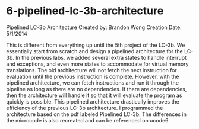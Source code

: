 6-pipelined-lc-3b-architecture
==============================
Pipelined LC-3b Architecture
Created by: Brandon Wong
Creation Date: 5/1/2014

This is different from everything up until the 5th project of the LC-3b.
We essentially start from scratch and design a pipelined architecture for 
the LC-3b. In the previous labs, we added several extra states to handle 
interrupt and exceptions, and even more states to accommodate for virtual memory
translations. The old architecture will not fetch the next instruction for evaluation
until the previous instruction is complete. However, with the pipelined architecture,
we can fetch instructions and run it through the pipeline as long as there are no 
dependencies. If there are dependencies, then the architecture will handle it so 
that it will evaluate the program as quickly is possible. This pipelined architecture 
drastically improves the efficiency of the previous LC-3b architecture. I programmed the
architecture based on the pdf labeled Pipelined LC-3b. The differences in the microcode
is also recreated and can be referenced on ucode6
